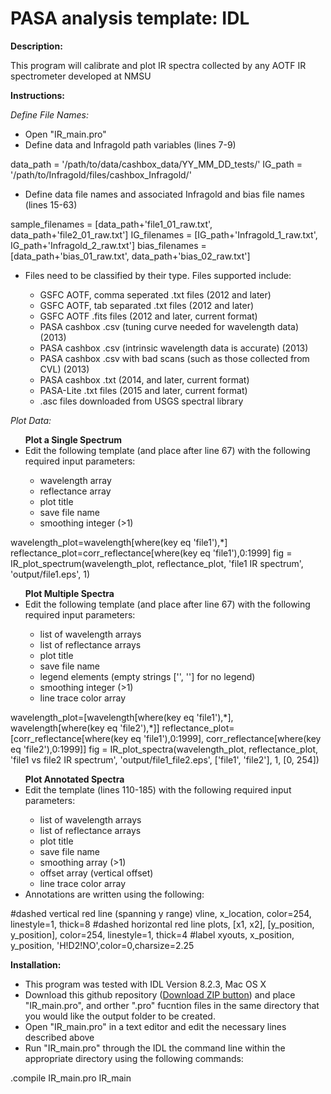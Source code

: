 # PASA analysis template: IDL
<b>Description:</b><br>
<p>
This program will calibrate and plot IR spectra collected by any AOTF IR spectrometer developed at NMSU
</p>

<b>Instructions:</b><br>
<p>
<i>Define File Names:</i>
<ul>
<li>Open "IR_main.pro"</li>
<li>Define data and Infragold path variables (lines 7-9)</li></ul></p>
	data_path = '/path/to/data/cashbox_data/YY_MM_DD_tests/'
	IG_path = '/path/to/Infragold/files/cashbox_Infragold/'
<p><ul>
<li>Define data file names and associated Infragold and bias file names (lines 15-63)</li>
</ul></p>
	sample_filenames = [data_path+'file1_01_raw.txt', data_path+'file2_01_raw.txt']
	IG_filenames = [IG_path+'Infragold_1_raw.txt', IG_path+'Infragold_2_raw.txt']
	bias_filenames = [data_path+'bias_01_raw.txt', data_path+'bias_02_raw.txt']

<p><ul>
<li> Files need to be classified by their type. Files supported include:</li>
<ul>
<li>GSFC AOTF, comma seperated .txt files (2012 and later)</li>
<li>GSFC AOTF, tab separated .txt files (2012 and later)</li>
<li>GSFC AOTF .fits files (2012 and later, current format)</li>
<li>PASA cashbox .csv (tuning curve needed for wavelength data) (2013)</li>
<li>PASA cashbox .csv (intrinsic wavelength data is accurate) (2013)</li>
<li>PASA cashbox .csv with bad scans (such as those collected from CVL) (2013)</li>
<li>PASA cashbox .txt (2014, and later, current format)</li>
<li>PASA-Lite .txt files (2015 and later, current format)</li>
<li>.asc files downloaded from USGS spectral library</li>
</ul></ul></p>

<p>
<i>Plot Data:</i>
<ul>
<b>Plot a Single Spectrum</b>
<li>Edit the following template (and place after line 67) with the following required input parameters:</li>
<ul>
<li>wavelength array</li>
<li>reflectance array</li>
<li>plot title</li>
<li>save file name</li>
<li>smoothing integer (>1)</li>
</ul>
</ul></p>
	wavelength_plot=wavelength[where(key eq 'file1'),*]
	reflectance_plot=corr_reflectance[where(key eq 'file1'),0:1999]
	fig = IR_plot_spectrum(wavelength_plot, reflectance_plot, 'file1 IR spectrum', 'output/file1.eps', 1)

<p>
<ul>
<b>Plot Multiple Spectra</b>
<li>Edit the following template (and place after line 67) with the following required input parameters:</li>
<ul>
<li>list of wavelength arrays</li>
<li>list of reflectance arrays</li>
<li>plot title</li>
<li>save file name</li>
<li>legend elements (empty strings ['', ''] for no legend)</li>
<li>smoothing integer (>1)</li>
<li>line trace color array</li>
</ul>
</ul></p>
	wavelength_plot=[wavelength[where(key eq 'file1'),*], wavelength[where(key eq 'file2'),*]]
	reflectance_plot=[corr_reflectance[where(key eq 'file1'),0:1999], corr_reflectance[where(key eq 'file2'),0:1999]]
	fig = IR_plot_spectra(wavelength_plot, reflectance_plot, 'file1 vs file2 IR spectrum', 'output/file1_file2.eps', ['file1', 'file2'], 1, [0, 254])


<p>
<ul>
<b>Plot Annotated Spectra</b>
<li>Edit the template (lines 110-185) with the following required input parameters:</li>
<ul>
<li>list of wavelength arrays</li>
<li>list of reflectance arrays</li>
<li>plot title</li>
<li>save file name</li>
<li>smoothing array (>1)</li>
<li>offset array (vertical offset)</li>
<li>line trace color array</li>
</ul>
<li>Annotations are written using the following:</li>
</ul></p>
	#dashed vertical red line (spanning y range)
	vline, x_location, color=254, linestyle=1, thick=8
	#dashed horizontal red line
	plots, [x1, x2], [y_position, y_position], color=254, linestyle=1, thick=4
	#label
	xyouts,  x_position, y_position, 'H!D2!NO',color=0,charsize=2.25
	
<b>Installation:</b><br>
<p>
<ul>
<li>This program was tested with IDL Version 8.2.3, Mac OS X</li>
<li>Download this github repository (<a href="https://github.com/kyleuckert/IR_spectroscopy_analysis_templates/archive/master.zip">Download ZIP button</a>) and place "IR_main.pro", and orther ".pro" fucntion files in the same directory that you would like the output folder to be created.</li>
<li>Open "IR_main.pro" in a text editor and edit the necessary lines described above</li>
<li>Run "IR_main.pro" through the IDL the command line within the appropriate directory using the following commands:</li>
</ul></p>
	.compile IR_main.pro
	IR_main
